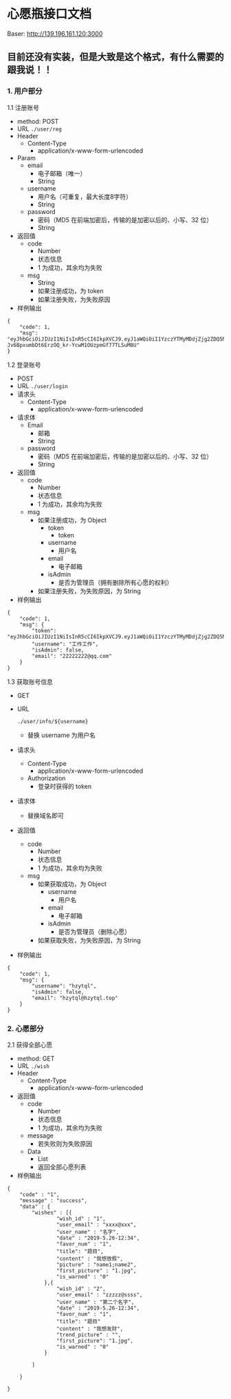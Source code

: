 # 心愿瓶接口文档

Baser: http://139.196.161.120:3000

## 目前还没有实装，但是大致是这个格式，有什么需要的跟我说！！

### 1. 用户部分

1.1 注册账号

- method: POST
- URL `./user/reg`
- Header
  - Content-Type
    - application/x-www-form-urlencoded
- Param
  - email
    - 电子邮箱（唯一）
    - String
  - username
    - 用户名（可重复，最大长度8字符）
    - String
  - password
    - 密码（MD5 在前端加密后，传输的是加密以后的、小写、32 位）
    - String
- 返回值
  - code
    - Number
    - 状态信息
    - 1 为成功，其余均为失败
  - msg
    - String
    - 如果注册成功，为 token
    - 如果注册失败，为失败原因
- 样例输出

```
{
    "code": 1,
    "msg": "eyJhbGciOiJIUzI1NiIsInR5cCI6IkpXVCJ9.eyJ1aWQiOiI1YzczYTMyMDdjZjg2ZDQ5NWMxNGJmMTIiLCJ1c2VybmFtZSI6Imh6eXRxbCIsImlzQWRtaW4iOmZhbHNlLCJpYXQiOjE1NTEwODIyNzIsImV4cCI6MTU1MTE2ODY3Mn0.-Jv6BpxumbDt6ErzOQ_kr-YcwM1OUzpmGf77TLSuM8U"
}
```

1.2 登录账号

- POST
- URL `./user/login`
- 请求头
  - Content-Type
    - application/x-www-form-urlencoded
- 请求体
  - Email
    - 邮箱
    - String
  - password
    - 密码（MD5 在前端加密后，传输的是加密以后的、小写、32 位）
    - String
- 返回值
  - code
    - Number
    - 状态信息
    - 1 为成功，其余均为失败
  - msg
    - 如果注册成功，为 Object
      - token
        - token
      - username
        - 用户名
      - email
        - 电子邮箱
      - isAdmin
        - 是否为管理员（拥有删除所有心愿的权利）
    - 如果注册失败，为失败原因，为 String
- 样例输出

```
{
    "code": 1,
    "msg": {
        "token": "eyJhbGciOiJIUzI1NiIsInR5cCI6IkpXVCJ9.eyJ1aWQiOiI1YzczYTMyMDdjZjg2ZDQ5NWMxNGJmMTIiLCJ1c2VybmFtZSI6Imh6eXRxbCIsImlzQWRtaW4iOmZhbHNlLCJpYXQiOjE1NTEwODIzNzgsImV4cCI6MTU1MTE2ODc3OH0.03cACYRJzk243kDTTcvV3UPepYMNCVS0AIXTbWKJIP8",
        "username": "工作工作",
        "isAdmin": false,
        "email": "22222222@qq.com"
    }
}
```

1.3 获取账号信息

- GET

- URL

   

  ```
  ./user/info/${username}
  ```

  - 替换 username 为用户名

- 请求头

  - Content-Type
    - application/x-www-form-urlencoded
  - Authorization
    - 登录时获得的 token

- 请求体

  - 替换域名即可

- 返回值

  - code
    - Number
    - 状态信息
    - 1 为成功，其余均为失败
  - msg
    - 如果获取成功，为 Object
      - username
        - 用户名
      - email
        - 电子邮箱
      - isAdmin
        - 是否为管理员（删除心愿）
    - 如果获取失败，为失败原因，为 String

- 样例输出

```
{
    "code": 1,
    "msg": {
        "username": "hzytql",
        "isAdmin": false,
        "email": "hzytql@hzytql.top"
    }
}
```

### 2. 心愿部分

2.1 获得全部心愿

- method: GET
- URL `./wish`
- Header
  - Content-Type
    - application/x-www-form-urlencoded
- 返回值
  - code
    - Number
    - 状态信息
    - 1 为成功，其余均为失败
  - message
    - 若失败则为失败原因
  - Data
    - List
    - 返回全部心愿列表
- 样例输出

```
{
    "code" : "1",
    "message" : "success",
    "data" : {
        "wishes" : [{
                "wish_id" : "1",
                "user_email" : "xxxx@xxx",
                "user_name" : "名字",
                "date" : "2019-5.26-12:34",
                "favor_num" : "1",
                "title": "题目",
                "content" : "我想放假",
                "picture" : "name1;name2",
                "first_picture" : "1.jpg", 
                "is_warned" : "0"
            },{
                "wish_id" : "2",
                "user_email" : "zzzzz@ssss",
                "user_name" : "第二个名字",
                "date" : "2019-5.26-12:34",
                "favor_num" : "1",
                "title": "题目"
                "content" : "我想发财",
                "trend_picture" : "",
                "first_picture": "1.jpg",
                "is_warned" : "0"
            }

        ]

    }

}
```



